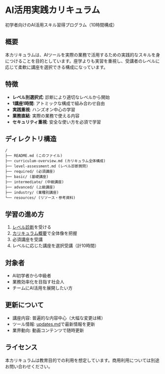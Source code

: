 # AI活用実践カリキュラム

初学者向けのAI活用スキル習得プログラム（10時間構成）

## 概要

本カリキュラムは、AIツールを実際の業務で活用するための実践的なスキルを身につけることを目的としています。座学よりも実習を重視し、受講者のレベルに応じて柔軟に講座を選択できる構成になっています。

## 特徴

- **レベル別選択式**: 診断により適切なレベルから開始
- **1講座1時間**: アトミックな構成で組み合わせ自由
- **実践重視**: ハンズオン中心の学習
- **業務直結**: 実際の業務で使える内容
- **セキュリティ重視**: 安全な使い方を必須で学習

## ディレクトリ構造

```
/
├── README.md (このファイル)
├── curriculum-overview.md (カリキュラム全体構成)
├── level-assessment.md (レベル診断質問)
├── required/ (必須講座)
├── basic/ (基礎講座)
├── intermediate/ (中級講座)
├── advanced/ (上級講座)
├── industry/ (業種別講座)
└── resources/ (リソース・参考資料)
```

## 学習の進め方

1. [レベル診断](level-assessment.md)を受ける
2. [カリキュラム概要](curriculum-overview.md)で全体像を把握
3. 必須講座を受講
4. レベルに応じた講座を選択受講（計10時間）

## 対象者

- AI初学者から中級者
- 業務効率化を目指す社会人
- チームにAI活用を展開したい方

## 更新について

- 講座内容: 普遍的な内容中心（大幅な変更は稀）
- ツール情報: [updates.md](resources/updates.md)で最新情報を更新
- 業界動向: 動画コンテンツで随時更新

## ライセンス

本カリキュラムは教育目的での利用を想定しています。商用利用については別途お問い合わせください。